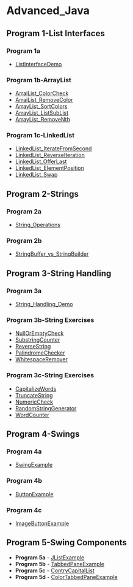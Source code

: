 # Advanced_Java
## Program 1-List Interfaces
### Program 1a
- [ListInterfaceDemo](https://github.com/kavyashreenayak29/Advanced_Java/blob/main/1.ListInterface/ListInterfaceDemo-output.png)
### Program 1b-ArrayList
- [ArraiList_ColorCheck](https://github.com/kavyashreenayak29/Advanced_Java/blob/main/1.ListInterface/1b.ArrayList/ArrayListColorCheck-output.png)
- [ArraiList_RemoveColor](https://github.com/kavyashreenayak29/Advanced_Java/blob/main/1.ListInterface/1b.ArrayList/ArrayListRemoveColor-output.png)
- [ArrayList_SortColors](https://github.com/kavyashreenayak29/Advanced_Java/blob/main/1.ListInterface/1b.ArrayList/ArrayListSortColors-output.png)
- [ArrayList_ListSubList](https://github.com/kavyashreenayak29/Advanced_Java/blob/main/1.ListInterface/1b.ArrayList/ArrayListSubList-output.png)
- [ArrayList_RemoveNth](https://github.com/kavyashreenayak29/Advanced_Java/blob/main/1.ListInterface/1b.ArrayList/ArrayListRemoveNth-output.png)
### Program 1c-LinkedList
- [LinkedList_IterateFromSecond](https://github.com/kavyashreenayak29/Advanced_Java/blob/main/1.ListInterface/1c.LinkedList/LinkedListIterateFromSecond-output.png)
- [LinkedList_ReverseIteration](https://github.com/kavyashreenayak29/Advanced_Java/blob/main/1.ListInterface/1c.LinkedList/LinkedListReverseIteration-output.png)
- [LinkedList_OfferLast](https://github.com/kavyashreenayak29/Advanced_Java/blob/main/1.ListInterface/1c.LinkedList/LinkedListOfferLast-output.png)
- [LinkedList_ElementPosition](https://github.com/kavyashreenayak29/Advanced_Java/blob/main/1.ListInterface/1c.LinkedList/LinkedListElementPosition-output.png)
- [LinkedList_Swap](https://github.com/kavyashreenayak29/Advanced_Java/blob/main/1.ListInterface/1c.LinkedList/LinkedListSwap-output.png)

## Program 2-Strings
### Program 2a
- [String_Operations](https://github.com/kavyashreenayak29/Advanced_Java/blob/main/2.Strings/StringOperations-output.png)
### Program 2b
- [StringBuffer_vs_StringBuilder](https://github.com/kavyashreenayak29/Advanced_Java/blob/main/2.Strings/StringBufferVsStringBuilder-output.png)

## Program 3-String Handling
### Program 3a
- [String_Handling_Demo](https://github.com/kavyashreenayak29/Advanced_Java/blob/main/3.StringHandling/StringHandlingDemo-output.png)
### Program 3b-String Exercises
- [NullOrEmptyCheck](https://github.com/kavyashreenayak29/Advanced_Java/blob/main/3.StringHandling/3b.StringExercise/NullOrEmptyCheck-output.png)
- [SubstringCounter](https://github.com/kavyashreenayak29/Advanced_Java/blob/main/3.StringHandling/3b.StringExercise/SubstringCounter-output.png)
- [ReverseString](https://github.com/kavyashreenayak29/Advanced_Java/blob/main/3.StringHandling/3b.StringExercise/ReverseString-output.png)
- [PalindromeChecker](https://github.com/kavyashreenayak29/Advanced_Java/blob/main/3.StringHandling/3b.StringExercise/PalindromeChecker-output.png)
- [WhitespaceRemover](https://github.com/kavyashreenayak29/Advanced_Java/blob/main/3.StringHandling/3b.StringExercise/WhitespaceRemover-output.png)
### Program 3c-String Exercises
- [CapitalizeWords](https://github.com/kavyashreenayak29/Advanced_Java/blob/main/3.StringHandling/3c.StringExercises/CapitalizeWords-output.png)
- [TruncateString](https://github.com/kavyashreenayak29/Advanced_Java/blob/main/3.StringHandling/3c.StringExercises/TruncateString-output.png)
- [NumericCheck](https://github.com/kavyashreenayak29/Advanced_Java/blob/main/3.StringHandling/3c.StringExercises/NumericCheck-output.png)
- [RandomStringGenerator](https://github.com/kavyashreenayak29/Advanced_Java/blob/main/3.StringHandling/3c.StringExercises/RandomStringGenerator-output.png)
- [WordCounter](https://github.com/kavyashreenayak29/Advanced_Java/blob/main/3.StringHandling/3c.StringExercises/WordCounter-output.png)

## Program 4-Swings
### Program 4a
- [SwingExample](https://github.com/kavyashreenayak29/Advanced_Java/blob/main/4.Swings/SwingExample-output.png)
### Program 4b
- [ButtonExample](https://github.com/kavyashreenayak29/Advanced_Java/blob/main/4.Swings/ButtonExample-output.png)
### Program 4c
- [ImageButtonExample](https://github.com/kavyashreenayak29/Advanced_Java/blob/main/4.Swings/ImageButtonExample-output.png)

## Program 5-Swing Components
- **Program 5a** - [JListExample](https://github.com/kavyashreenayak29/Advanced_Java/blob/main/5.%20SwingComponents/JListExample-output.png)
- **Program 5b** - [TabbedPaneExample](https://github.com/kavyashreenayak29/Advanced_Java/blob/main/5.%20SwingComponents/TabbedPaneExample-output.png)
- **Program 5c** - [ContryCapitalList](https://github.com/kavyashreenayak29/Advanced_Java/blob/main/5.%20SwingComponents/CountryCapitalList-output.png)
- **Program 5d** - [ColorTabbedPaneExample](https://github.com/kavyashreenayak29/Advanced_Java/blob/main/5.%20SwingComponents/ColorTabbedPaneExample-output.png)





